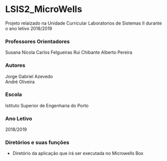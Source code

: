 # LSIS2_MicroWells #

Projeto relaizado na Unidade Curricular Laboratorios de Sistemas II durante o ano letivo 2018/2019

### Professores Orientadores ###
Susana Nicola
Carlos Felgueiras
Rui Chibante
Alberto Pereira

### Autores ###
Jorge Gabriel Azevedo  
André Oliveira

### Escola ###
Istituto Superior de Engenharia do Porto

### Ano Letivo ###
2018/2019

### Diretórios e suas funções ###
- Diretório da aplicação que irá ser executada no Microwells Box